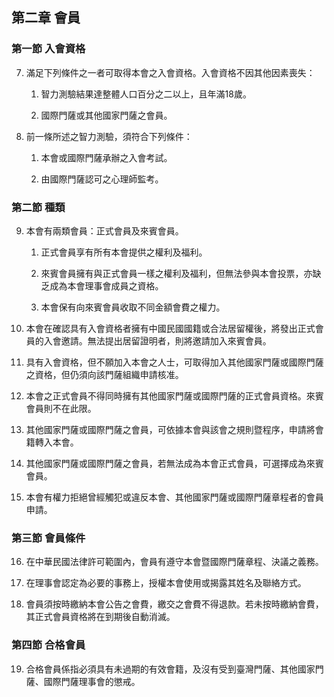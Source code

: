 ## 第二章 會員

### 第一節 入會資格

7. 滿足下列條件之一者可取得本會之入會資格。入會資格不因其他因素喪失：

    1. 智力測驗結果達整體人口百分之二以上，且年滿18歲。

    2. 國際門薩或其他國家門薩之會員。

8. 前一條所述之智力測驗，須符合下列條件：

    1. 本會或國際門薩承辦之入會考試。

    2. 由國際門薩認可之心理師監考。

### 第二節 種類

9. 本會有兩類會員：正式會員及來賓會員。

    1. 正式會員享有所有本會提供之權利及福利。

    2. 來賓會員擁有與正式會員一樣之權利及福利，但無法參與本會投票，亦缺乏成為本會理事會成員之資格。

    3. 本會保有向來賓會員收取不同金額會費之權力。
    
10. 本會在確認具有入會資格者擁有中國民國國籍或合法居留權後，將發出正式會員的入會邀請。無法提出居留證明者，則將邀請加入來賓會員。

11. 具有入會資格，但不願加入本會之人士，可取得加入其他國家門薩或國際門薩之資格，但仍須向該門薩組織申請核准。

12. 本會之正式會員不得同時擁有其他國家門薩或國際門薩的正式會員資格。來賓會員則不在此限。

13. 其他國家門薩或國際門薩之會員，可依據本會與該會之規則暨程序，申請將會籍轉入本會。

14. 其他國家門薩或國際門薩之會員，若無法成為本會正式會員，可選擇成為來賓會員。

15. 本會有權力拒絕曾經觸犯或違反本會、其他國家門薩或國際門薩章程者的會員申請。

### 第三節 會員條件

16. 在中華民國法律許可範圍內，會員有遵守本會暨國際門薩章程、決議之義務。

17. 在理事會認定為必要的事務上，授權本會使用或揭露其姓名及聯絡方式。

18. 會員須按時繳納本會公告之會費，繳交之會費不得退款。若未按時繳納會費，其正式會員資格將在到期後自動消滅。

### 第四節 合格會員

19. 合格會員係指必須具有未過期的有效會籍，及沒有受到臺灣門薩、其他國家門薩、國際門薩理事會的懲戒。
